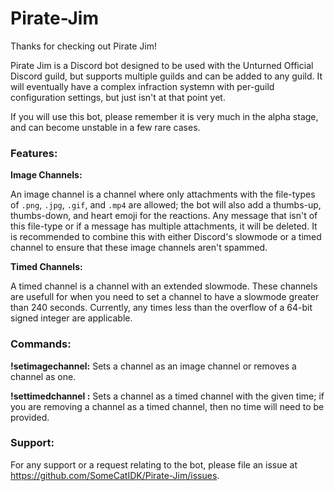 # Pirate-Jim

Thanks for checking out Pirate Jim! 

Pirate Jim is a Discord bot designed to be used with the Unturned Official Discord guild, but supports multiple guilds and can be added to any guild. It will eventually have a complex infraction systemn with per-guild configuration settings, but just isn't at that point yet.

If you will use this bot, please remember it is very much in the alpha stage, and can become unstable in a few rare cases.

### Features:

**Image Channels:**

An image channel is a channel where only attachments with the file-types of `.png`, `.jpg`, `.gif`, and `.mp4` are allowed; the bot will also add a thumbs-up, thumbs-down, and heart emoji for the reactions.
Any message that isn't of this file-type or if a message has multiple attachments, it will be deleted. It is recommended to combine this with either Discord's slowmode or a timed channel to ensure that these image channels aren't spammed.

**Timed Channels:**

A timed channel is a channel with an extended slowmode. These channels are usefull for when you need to set a channel to have a slowmode greater than 240 seconds. Currently, any times less than the overflow of a 64-bit signed integer are applicable.

### Commands:

**!setimagechannel:** Sets a channel as an image channel or removes a channel as one.

**!settimedchannel <time>:** Sets a channel as a timed channel with the given time; if you are removing a channel as a timed channel, then no time will need to be provided.
  
### Support:

For any support or a request relating to the bot, please file an issue at https://github.com/SomeCatIDK/Pirate-Jim/issues.
